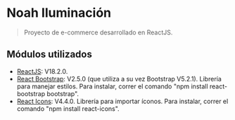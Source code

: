 # Noah Iluminación
> Proyecto de e-commerce desarrollado en ReactJS.

## Módulos utilizados

- [ReactJS](https://es.reactjs.org/): V18.2.0.
- [React Bootstrap](https://react-bootstrap.github.io/): V2.5.0 (que utiliza a su vez Bootstrap V5.2.1). Librería para manejar estilos. Para instalar, correr el comando "npm install react-bootstrap bootstrap".
- [React Icons](https://www.npmjs.com/package/react-icons): V4.4.0. Librería para importar íconos. Para instalar, correr el comando "npm install react-icons".